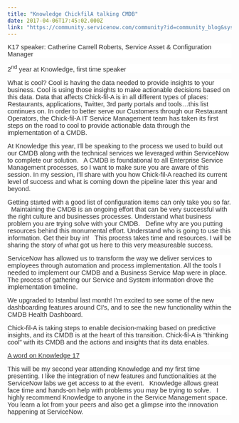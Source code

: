 ```yaml
---
title: "Knowledge ChickfilA talking CMDB"
date: 2017-04-06T17:45:02.000Z
link: "https://community.servicenow.com/community?id=community_blog&sys_id=755da629dbd0dbc01dcaf3231f961901"
---
```

<p style="background: white;"><span style="color: #303030;"><span style="font-size: 11pt; font-family: Arial, sans-serif;">K17 speaker:</span><span style="font-size: 11pt; font-family: Arial, sans-serif;"><strong> </strong></span><span style="font-size: 11pt; font-family: Arial, sans-serif;">Catherine Carrell Roberts, Service Asset &amp; Configuration Manager</span></span></p><p style="background: white;"><span style="font-size: 11pt; font-family: Arial, sans-serif; color: #303030;">2<sup>nd</sup> year at Knowledge, first time speaker</span></p><p style="background: white;"></p><p style="background: white;"><span style="font-size: 11pt; font-family: Arial, sans-serif; color: #303030;">What is cool? Cool is having the data needed to provide insights to your business. Cool is using those insights to make actionable decisions based on this data. Data that affects Chick-fil-A is in all different types of places: Restaurants, applications, Twitter, 3rd party portals and tools…this list continues on. In order to better serve our Customers through our Restaurant Operators, the Chick-fil-A IT Service Management team has taken its first steps on the road to cool to provide actionable data through the implementation of a CMDB.</span></p><p style="background: white;"></p><p style="background: white;"><span style="font-size: 11pt; font-family: Arial, sans-serif; color: #303030;">At Knowledge this year, I'll be speaking to the process we used to build out our CMDB along with the technical services we leveraged within ServiceNow to complete our solution.   A CMDB is foundational to all Enterprise Service Management processes, so I want to make sure you are aware of this session. In my session, I'll share with you how Chick-fil-A reached its current level of success and what is coming down the pipeline later this year and beyond.</span></p><p style="background: white;"></p><p style="background: white;"><span style="font-size: 11pt; font-family: Arial, sans-serif; color: #303030;">Getting started with a good list of configuration items can only take you so far.   Maintaining the CMDB is an ongoing effort that can be very successful with the right culture and businesses processes. Understand what business problem you are trying solve with your CMDB.   Define why are you putting resources behind this monumental effort. Understand who is going to use this information. Get their buy in!   This process takes time and resources. I will be sharing the story of what got us here to this very measureable success.   </span></p><p style="background: white;"></p><p style="background: white;"><span style="font-size: 11pt; font-family: Arial, sans-serif; color: #303030;">ServiceNow has allowed us to transform the way we deliver services to employees through automation and process implementation. All the tools I needed to implement our CMDB and a Business Service Map were in place. The process of gathering our Service and System information drove the implementation timeline.</span></p><p style="background: white;"></p><p style="background: white;"><span style="font-size: 11pt; font-family: Arial, sans-serif; color: #303030;">We upgraded to Istanbul last month! I'm excited to see some of the new dashboarding features around CI's, and to see the new functionality within the CMDB Health Dashboard.</span></p><p style="background: white;"></p><p style="background: white;"><span style="font-size: 11pt; font-family: Arial, sans-serif; color: #303030;">Chick-fil-A is taking steps to enable decision-making based on predictive insights, and its CMDB is at the heart of this transition. Chick-fil-A is "thinking cool" with its CMDB and the actions and insights that its data enables.</span></p><p style="background: white;"></p><p style="background: white;"><span style="color: #303030; text-decoration: underline; font-size: 11pt; font-family: Arial, sans-serif;">A word on Knowledge 17</span></p><p style="background: white;"><span style="font-size: 11pt; font-family: Arial, sans-serif; color: #303030;">This will be my second year attending Knowledge and my first time presenting. I like the integration of new features and functionalities at the ServiceNow labs we get access to at the event.   Knowledge allows great face time and hands-on help with problems you may be trying to solve.   I highly recommend Knowledge to anyone in the Service Management space. You learn a lot from your peers and also get a glimpse into the innovation happening at ServiceNow.</span></p>